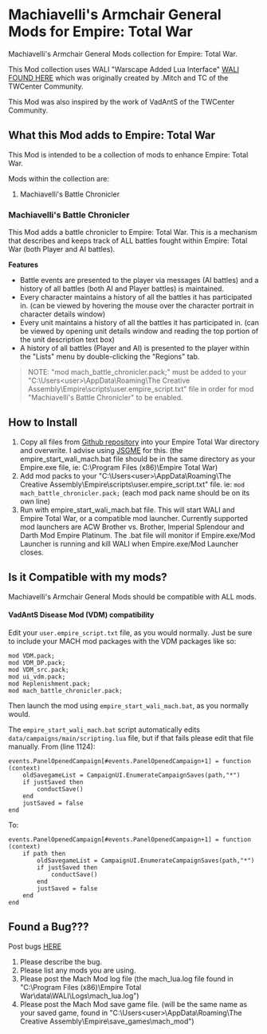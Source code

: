 # Machiavelli's Armchair General Mods for Empire: Total War
Machiavelli's Armchair General Mods collection for Empire: Total War.

This Mod collection uses WALI "Warscape Added Lua Interface" [WALI FOUND HERE](http://www.twcenter.net/forums/showthread.php?604949-W-A-L-I) which was originally created by .Mitch and TC of the TWCenter Community.

This Mod was also inspired by the work of VadAntS of the TWCenter Community.

## What this Mod adds to Empire: Total War
This Mod is intended to be a collection of mods to enhance Empire: Total War.

Mods within the collection are:
1. Machiavelli's Battle Chronicler

### Machiavelli's Battle Chronicler
This Mod adds a battle chronicler to Empire: Total War. This is a mechanism that describes and keeps track of ALL battles fought within Empire: Total War (both Player and AI battles). 

**Features**

* Battle events are presented to the player via messages (AI battles) and a history of all battles (both AI and Player battles) is maintained.
* Every character maintains a history of all the battles it has participated in.
    (can be viewed by hovering the mouse over the character portrait in character details window)
* Every unit maintains a history of all the battles it has participated in.
    (can be viewed by opening unit details window and reading the top portion of the unit description text box)
* A history of all battles (Player and AI) is presented to the player within the "Lists" menu by double-clicking the "Regions" tab. 

> NOTE: "mod mach_battle_chronicler.pack;" must be added to your "C:\Users\<user>\AppData\Roaming\The Creative Assembly\Empire\scripts\user.empire_script.txt" file in order for mod "Machiavelli's Battle Chronicler" to be enabled.


## How to Install
1. Copy all files from [Github repository](https://github.com/szmania/MACH_armchair_general_mods/releases) into your Empire Total War directory and overwrite. I advise using [JSGME](https://www.filecroco.com/download-jsgme/) for this. (the empire_start_wali_mach.bat file should be in the same directory as your Empire.exe file, ie: C:\Program Files (x86)\Empire Total War)
2. Add mod packs to your "C:\Users\<user>\AppData\Roaming\The Creative Assembly\Empire\scripts\user.empire_script.txt" file.
ie:
```mod mach_battle_chronicler.pack;```
(each mod pack name should be on its own line)
3. Run with empire_start_wali_mach.bat file. This will start WALI and Empire Total War, or a compatible mod launcher. Currently supported mod launchers are ACW Brother vs. Brother, Imperial Splendour and Darth Mod Empire Platinum. The .bat file will monitor if Empire.exe/Mod Launcher is running and kill WALI when Empire.exe/Mod Launcher closes.

## Is it Compatible with my mods?
Machiavelli's Armchair General Mods should be compatible with ALL mods.

#### VadAntS Disease Mod (VDM) compatibility
Edit your `user.empire_script.txt` file, as you would normally. Just be sure to include your MACH mod packages with the VDM packages like so:
```
mod VDM.pack;
mod VDM_DP.pack;
mod VDM_src.pack;
mod ui_vdm.pack;
mod Replenishment.pack;
mod mach_battle_chronicler.pack;
```
Then launch the mod using `empire_start_wali_mach.bat`, as you normally would.

The `empire_start_wali_mach.bat` script automatically edits `data/campaigns/main/scripting.lua` file, but if that fails please edit that file manually.
From (line 1124):
```
events.PanelOpenedCampaign[#events.PanelOpenedCampaign+1] = function (context)
	oldSavegameList = CampaignUI.EnumerateCampaignSaves(path,"*")
	if justSaved then
		conductSave()
	end
	justSaved = false
end

```
To:
```
events.PanelOpenedCampaign[#events.PanelOpenedCampaign+1] = function (context)
	if path then
		oldSavegameList = CampaignUI.EnumerateCampaignSaves(path,"*")
		if justSaved then
			conductSave()
		end
		justSaved = false
	end
end 
```




## Found a Bug???
Post bugs [HERE](https://github.com/szmania/MACH_armchair_general_mods/issues)

1. Please describe the bug.
2. Please list any mods you are using.
3. Please post the Mach Mod log file (the mach_lua.log file found in "C:\Program Files (x86)\Empire Total War\data\WALI\Logs\mach_lua.log")
4. Please post the Mach Mod save game file. (will be the same name as your saved game, found in "C:\Users\<user>\AppData\Roaming\The Creative Assembly\Empire\save_games\mach_mod\")
